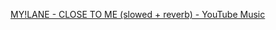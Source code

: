 [MY!LANE - CLOSE TO ME (slowed + reverb) - YouTube Music](https://music.youtube.com/watch?v=wqURjvRXJOQ&list=RDAMVMwqURjvRXJOQ)
